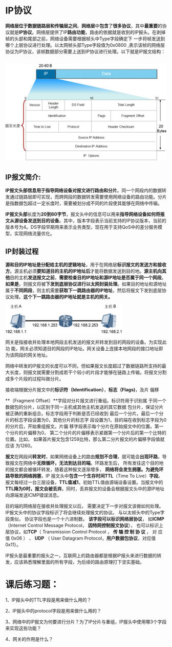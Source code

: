 # **IP协议**

**网络层位于数据链路层和传输层之间**。**网络层**中**包含**了**很多协议**，其中**最重要**的协议就是**IP协议**。网络层提供了IP**路由功能**，路由的依据就是收到的IP报头。在剥掉帧的头部和尾部之前，网络设备需要根据帧头中Type字段确定下 一步将帧发送到哪个上层协议进行处理。以太网帧头部Type字段值为0x0800 ,表示该帧的网络层协议为IP协议，该帧数据部分需要上送到IP协议进行处理。以下就是IP报文结构：



## ![wps1](images/wps1.png)

## IP报文简介:

**IP报文头部信息用于指导网络设备对报文进行路由和分片**。同一个网段内的数据转发通过链路层即可实现，而跨网段的数据转发需要使用网络设备的路由功能。分片是指数据包超过一定长度时，需要被划分成不同的片段使其能够在网络中传输。

**IP报文头部**长度为**20到60字节**，报文头中的信息可以用来**指导网络设备如何将报文从源设备发送到目的设备**。其中，版本字段表示当前支持的IP协议版本，当前的版本号为4。DS字段早期用来表示业务类型，现在用于支持QoS中的差分服务模型，实现网络流量优化。

## IP封装过程

**源和目的IP地址是分配给主机的逻辑地址**，用于在网络层**标识报文的发送方和接收方**。源主机必须**要知道目的主机的IP地址后**才能将数据发送到目的地。**源主机向其他**目的主机**发送报文之前**，**需要检查目的IP地址和源IP地址是否属于同一个网段**。**如果是**，则报文将被**下发到底层协议进行以太网封装处理**。如果目的地址和源地址属于**不同网段**，则主机需要**获取下一跳路由器的IP地址**，然后将报文下发到底层协议处理。**这个下一跳路由器的IP地址就是主机的网关。**



![wps2](images/wps2.png) 





网关是指接收并处理本地网段主机发送的报文并转发到目的网段的设备。为实现此功 能，网关必须知道目的网段的IP地址。网关设备上连接本地网段的接口地址即为该网段的网关地址。

网络中转发的IP报文的长度可以不同，但如果报文长度超过了数据链路所支持的最大长度，则报文就需要分割成若干个较小的片段才能够在链路上传输。将报文分割成多个片段的过程叫做分片。

接收端根据分片报文中的**标识符（Identification）**，**标志（Flags)**，及片 偏移

**（Fragment  Offset）**字段对分片报文进行重组。标识符用于识别属 于同一个数据包的分片，以区别于同一主机或其他主机发送的其它数据 包分片，保证分片被正确的重新组合。标志字段用于判断是否已经收到  最后一个分片。最后一个分片的标志字段设置为0，其他分片的标志字 段设置为1，目的端在收到标志字段为0的分片后，开始重组报文。片偏 移字段表示每个分片在原始报文中的位置。第一个分片的片偏移为0， 第二个分片的片偏移表示紧跟第一个分片后的第一个比特的位置。比如， 如果首片报文包含1259比特，那么第二分片报文的片偏移字段值就应该 为1260。

**报文**在网段间**转发时**，如果网络设备上的路由**规划不合理**，就可能会**出现环路**，导致报文在网络中**无限循环，无法到达目的端**。环路发生后， 所有发往这个目的地的报文都会被循环转发，随着这种报文逐渐增多， **网络将会发生拥塞。为避免环路导致的网络拥塞**，IP 报文头中**包含一个生存时间TTL**（Time To Live）**字段**。报文每经过一台三层设备，**TTL值减1**。初始TTL值由源端设备设置。当报文中的**TTL降为0时，报文会被丢弃**。同时，丢弃报文的设备会根据报文头中的源IP地址向源端发送ICMP错误消息。

目的端的网络层在接收并处理报文以后， 需要决定下一步对报文该做如何处理。 IP报文头中的协议字段标识了将会继续处理报文的协议。 与以太帧头中的Type字段类似， 协议字段也是一个十六进制数。 **该字段可以标识网络层协议**， 如**ICMP**（Internet Control Message Protocol， **因特网控制报文协议**）， 也可以标识上层协议，如**TCP**（ Transmission Control Protocol ， **传 输 控 制 协 议** ， 对 应 值 0x06 ） 、 **UDP** （ User Datagram Protocol，**用户数据包协议**，对应值0x11）。

IP报头是最重要的报头之一，互联网上的路由器都是根据IP报头来进行数据的转发，应该熟悉理解里面的所有字段，为后续的路由原理打下坚实基础。

 

# **课后练习题：**

1、IP报头中的TTL字段是用来做什么用的？

2、IP报头中的protocol字段是用来做什么用的？

3、网络中的IP报文为何要进行分片？为了IP分片与重组，IP报头中使用哪3个字段来实现这些功能？

4、网关的作用是什么？



 